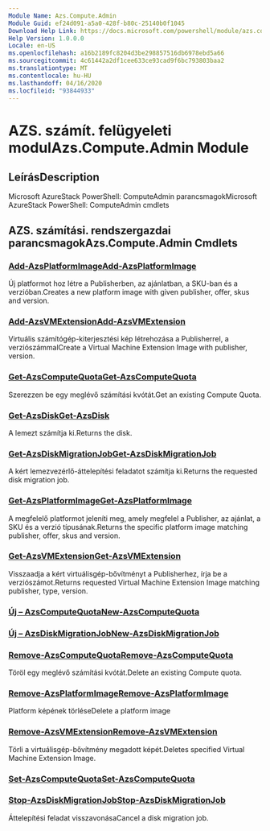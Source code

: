 ```yaml
---
Module Name: Azs.Compute.Admin
Module Guid: ef24d091-a5a0-428f-b80c-25140b0f1045
Download Help Link: https://docs.microsoft.com/powershell/module/azs.compute.admin
Help Version: 1.0.0.0
Locale: en-US
ms.openlocfilehash: a16b2189fc8204d3be298857516db6978ebd5a66
ms.sourcegitcommit: 4c61442a2df1cee633ce93cad9f6bc793803baa2
ms.translationtype: MT
ms.contentlocale: hu-HU
ms.lasthandoff: 04/16/2020
ms.locfileid: "93844933"
---
```

# <span data-ttu-id="0791e-101">AZS. számít. felügyeleti modul</span><span class="sxs-lookup"><span data-stu-id="0791e-101">Azs.Compute.Admin Module</span></span>
## <span data-ttu-id="0791e-102">Leírás</span><span class="sxs-lookup"><span data-stu-id="0791e-102">Description</span></span>
<span data-ttu-id="0791e-103">Microsoft AzureStack PowerShell: ComputeAdmin parancsmagok</span><span class="sxs-lookup"><span data-stu-id="0791e-103">Microsoft AzureStack PowerShell: ComputeAdmin cmdlets</span></span>

## <span data-ttu-id="0791e-104">AZS. számítási. rendszergazdai parancsmagok</span><span class="sxs-lookup"><span data-stu-id="0791e-104">Azs.Compute.Admin Cmdlets</span></span>
### [<span data-ttu-id="0791e-105">Add-AzsPlatformImage</span><span class="sxs-lookup"><span data-stu-id="0791e-105">Add-AzsPlatformImage</span></span>](Add-AzsPlatformImage.md)
<span data-ttu-id="0791e-106">Új platformot hoz létre a Publisherben, az ajánlatban, a SKU-ban és a verzióban.</span><span class="sxs-lookup"><span data-stu-id="0791e-106">Creates a new platform image with given publisher, offer, skus and version.</span></span>

### [<span data-ttu-id="0791e-107">Add-AzsVMExtension</span><span class="sxs-lookup"><span data-stu-id="0791e-107">Add-AzsVMExtension</span></span>](Add-AzsVMExtension.md)
<span data-ttu-id="0791e-108">Virtuális számítógép-kiterjesztési kép létrehozása a Publisherrel, a verziószámmal</span><span class="sxs-lookup"><span data-stu-id="0791e-108">Create a Virtual Machine Extension Image with publisher, version.</span></span>

### [<span data-ttu-id="0791e-109">Get-AzsComputeQuota</span><span class="sxs-lookup"><span data-stu-id="0791e-109">Get-AzsComputeQuota</span></span>](Get-AzsComputeQuota.md)
<span data-ttu-id="0791e-110">Szerezzen be egy meglévő számítási kvótát.</span><span class="sxs-lookup"><span data-stu-id="0791e-110">Get an existing Compute Quota.</span></span>

### [<span data-ttu-id="0791e-111">Get-AzsDisk</span><span class="sxs-lookup"><span data-stu-id="0791e-111">Get-AzsDisk</span></span>](Get-AzsDisk.md)
<span data-ttu-id="0791e-112">A lemezt számítja ki.</span><span class="sxs-lookup"><span data-stu-id="0791e-112">Returns the disk.</span></span>

### [<span data-ttu-id="0791e-113">Get-AzsDiskMigrationJob</span><span class="sxs-lookup"><span data-stu-id="0791e-113">Get-AzsDiskMigrationJob</span></span>](Get-AzsDiskMigrationJob.md)
<span data-ttu-id="0791e-114">A kért lemezvezérlő-áttelepítési feladatot számítja ki.</span><span class="sxs-lookup"><span data-stu-id="0791e-114">Returns the requested disk migration job.</span></span>

### [<span data-ttu-id="0791e-115">Get-AzsPlatformImage</span><span class="sxs-lookup"><span data-stu-id="0791e-115">Get-AzsPlatformImage</span></span>](Get-AzsPlatformImage.md)
<span data-ttu-id="0791e-116">A megfelelő platformot jeleníti meg, amely megfelel a Publisher, az ajánlat, a SKU és a verzió típusának.</span><span class="sxs-lookup"><span data-stu-id="0791e-116">Returns the specific platform image matching publisher, offer, skus and version.</span></span>

### [<span data-ttu-id="0791e-117">Get-AzsVMExtension</span><span class="sxs-lookup"><span data-stu-id="0791e-117">Get-AzsVMExtension</span></span>](Get-AzsVMExtension.md)
<span data-ttu-id="0791e-118">Visszaadja a kért virtuálisgép-bővítményt a Publisherhez, írja be a verziószámot.</span><span class="sxs-lookup"><span data-stu-id="0791e-118">Returns requested Virtual Machine Extension Image matching publisher, type, version.</span></span>

### [<span data-ttu-id="0791e-119">Új – AzsComputeQuota</span><span class="sxs-lookup"><span data-stu-id="0791e-119">New-AzsComputeQuota</span></span>](New-AzsComputeQuota.md)


### [<span data-ttu-id="0791e-120">Új – AzsDiskMigrationJob</span><span class="sxs-lookup"><span data-stu-id="0791e-120">New-AzsDiskMigrationJob</span></span>](New-AzsDiskMigrationJob.md)


### [<span data-ttu-id="0791e-121">Remove-AzsComputeQuota</span><span class="sxs-lookup"><span data-stu-id="0791e-121">Remove-AzsComputeQuota</span></span>](Remove-AzsComputeQuota.md)
<span data-ttu-id="0791e-122">Töröl egy meglévő számítási kvótát.</span><span class="sxs-lookup"><span data-stu-id="0791e-122">Delete an existing Compute quota.</span></span>

### [<span data-ttu-id="0791e-123">Remove-AzsPlatformImage</span><span class="sxs-lookup"><span data-stu-id="0791e-123">Remove-AzsPlatformImage</span></span>](Remove-AzsPlatformImage.md)
<span data-ttu-id="0791e-124">Platform képének törlése</span><span class="sxs-lookup"><span data-stu-id="0791e-124">Delete a platform image</span></span>

### [<span data-ttu-id="0791e-125">Remove-AzsVMExtension</span><span class="sxs-lookup"><span data-stu-id="0791e-125">Remove-AzsVMExtension</span></span>](Remove-AzsVMExtension.md)
<span data-ttu-id="0791e-126">Törli a virtuálisgép-bővítmény megadott képét.</span><span class="sxs-lookup"><span data-stu-id="0791e-126">Deletes specified Virtual Machine Extension Image.</span></span>

### [<span data-ttu-id="0791e-127">Set-AzsComputeQuota</span><span class="sxs-lookup"><span data-stu-id="0791e-127">Set-AzsComputeQuota</span></span>](Set-AzsComputeQuota.md)


### [<span data-ttu-id="0791e-128">Stop-AzsDiskMigrationJob</span><span class="sxs-lookup"><span data-stu-id="0791e-128">Stop-AzsDiskMigrationJob</span></span>](Stop-AzsDiskMigrationJob.md)
<span data-ttu-id="0791e-129">Áttelepítési feladat visszavonása</span><span class="sxs-lookup"><span data-stu-id="0791e-129">Cancel a disk migration job.</span></span>

